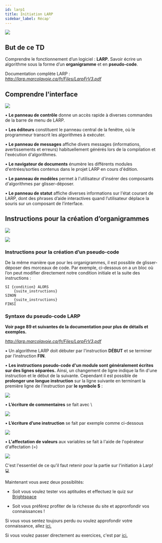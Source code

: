 ```yaml
---
id: larp1
title: Initiation LARP
sidebar_label: Récap'
---
```


![](https://media.giphy.com/media/citBl9yPwnUOs/source.gif)

## But de ce TD

Comprendre le fonctionnement d’un logiciel : **LARP.**
Savoir écrire un algorithme sous la forme d’un **organigramme** et en **pseudo-code**.

Documentation complète LARP :
_http://larp.marcolavoie.ca/fr/Files/LarpFrV3.pdf_

## Comprendre l'interface

![](assets/larp_1.png)

• **Le panneau de contrôle** donne un accès rapide à diverses commandes de la barre de menu de LARP.

• **Les éditeurs** constituent le panneau central de la fenêtre, où le programmeur transcrit les algorithmes à exécuter.

• **Le panneau de messages** affiche divers messages (informations, avertissements et erreurs) habituellement générés lors de la compilation et l'exécution d'algorithmes.

• **Le navigateur de documents** énumère les différents modules d'entrées/sorties contenus dans le projet LARP en cours d'édition.

• **Le panneau de modèles** permet à l'utilisateur d'insérer des composants d'algorithmes par glisser-déposer.

• **Le panneau de statut** affiche diverses informations sur l'état courant de LARP, dont des phrases d’aide interactives quand l’utilisateur déplace la souris sur un composant de l’interface.

## Instructions pour la création d’organigrammes

![](assets/larp_2.png)

![](assets/larp_3.png)

### Instructions pour la création d’un pseudo-code

De la même manière que pour les organigrammes, il est possible de glisser-déposer des morceaux de code. Par exemple, ci-dessous on a un bloc où l’on peut modifier directement notre condition initiale et la suite des instructions :

    SI {condition} ALORS
        {suite_instructions}
    SINON
        {suite_instructions}
    FINSI

### Syntaxe du pseudo-code LARP

**Voir page 89 et suivantes de la documentation pour plus de détails et exemples.**

_http://larp.marcolavoie.ca/fr/Files/LarpFrV3.pdf_

• Un algorithme LARP doit débuter par l'instruction **DÉBUT** et se terminer par l’instruction **FIN**.

• **Les instructions pseudo-code d'un module sont généralement écrites sur des lignes séparées.** Ainsi, un changement de ligne indique la fin d'une instruction et le début de la suivante. Cependant il est possible de **prolonger une longue instruction** sur la ligne suivante en terminant la première ligne de l'instruction par **le symbole \$** :

![](assets/larp_4.png)

• **L’écriture de commentaires** se fait avec \\

![](assets/larp_5.png)

• **L’écriture d’une instruction** se fait par exemple comme ci-dessous

![](assets/larp_6.png)

• **L'affectation de valeurs** aux variables se fait à l'aide de l'opérateur d'affectation (=)

![](assets/larp_7.png)

C'est l'essentiel de ce qu'il faut retenir pour la partie sur l'initiation à Larp! 💻

Maintenant vous avez deux possiblités:

- Soit vous voulez tester vos aptitudes et effectuez le quiz sur [Brightspace]()

- Soit vous préférez profiter de la richesse du site et appronfondir vos connaissances !

Si vous vous sentez toujours perdu ou voulez approfondir votre connaissance, allez [ici.](./larp1_ressources.md)

Si vous voulez passer directement au exercices, c'est par [ici.](./larp1_exercices.md)
